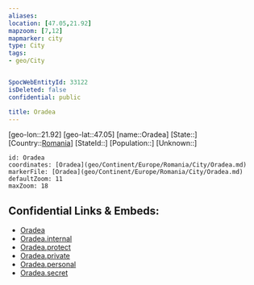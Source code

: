 ```yaml
---
aliases: 
location: [47.05,21.92]
mapzoom: [7,12] 
mapmarker: city 
type: City
tags:
- geo/City


SpocWebEntityId: 33122
isDeleted: false
confidential: public

title: Oradea
---
```

[geo-lon::21.92]
[geo-lat::47.05]
[name::Oradea]
[State::]
[Country::[Romania](geo/Continent/Europe/Romania.md)]
[StateId::]
[Population::]
[Unknown::]


```leaflet
id: Oradea
coordinates: [Oradea](geo/Continent/Europe/Romania/City/Oradea.md)
markerFile: [Oradea](geo/Continent/Europe/Romania/City/Oradea.md)
defaultZoom: 11 
maxZoom: 18
```


## Confidential Links & Embeds: 
- [Oradea](../../../../../../_public/geo/Continent/Europe/Romania/City/Oradea.md) 
- [Oradea.internal](../../../../../../_internal/geo/Continent/Europe/Romania/City/Oradea.internal.md) 
- [Oradea.protect](../../../../../../_protect/geo/Continent/Europe/Romania/City/Oradea.protect.md) 
- [Oradea.private](../../../../../../_private/geo/Continent/Europe/Romania/City/Oradea.private.md) 
- [Oradea.personal](../../../../../../_personal/geo/Continent/Europe/Romania/City/Oradea.personal.md) 
- [Oradea.secret](../../../../../../_secret/geo/Continent/Europe/Romania/City/Oradea.secret.md) 

